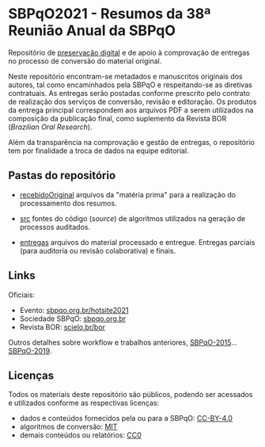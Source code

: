 # SBPqO2021 - Resumos da 38ª Reunião Anual da SBPqO

Repositório de [preservação digital](https://en.wikipedia.org/wiki/Digital_preservation) e de apoio à comprovação de entregas no processo de conversão do material original.

Neste repositório encontram-se metadados e manuscritos originais dos autores, tal como encaminhados pela SBPqO e respeitando-se as diretivas contratuais. As entregas serão postadas conforme prescrito pelo contrato de realização dos serviços de conversão, revisão e editoração. Os produtos da entrega principal correspondem aos arquivos PDF a serem utilizados na composição da publicação final, como suplemento da Revista BOR (*Brazilian Oral Research*).

Além da transparência na comprovação e gestão de entregas, o repositório tem por finalidade a troca de dados na equipe editorial.

## Pastas do repositório

* [recebidoOriginal](recebidoOriginal) arquivos da "matéria prima" para a realização do processamento dos resumos.

* [src](src) fontes do código (*source*) de algoritmos utilizados na geração de processos auditados.

* [entregas](entregas) arquivos do material processado e entregue. Entregas parciais (para auditoria ou revisão colaborativa) e finais. <!--As entregas foram divididas em etapas, cada uma delas com respectivos arquivos agrupados em uma única pasta, [etapa01](entregas/etapa01), [etapa02](entregas/etapa02), etc. Cada uma destas pastas tem seu arquivo `README.md` (ex. [etapa01/README.md](entregas/etapa01/README.md)) descrevendo seu conteúdo e procedimentos utilizados.-->

## Links

Oficiais:

* Evento: [sbpqo.org.br/hotsite2021](https://www.sbpqo.org.br/hotsite2021/parceiros.asp)
* Sociedade SBPqO: [sbpqo.org.br](https://www.sbpqo.org.br)
* Revista BOR: [scielo.br/bor](http://www.scielo.br/bor)

Outros detalhes sobre workflow e trabalhos anteriores, [SBPqO-2015](https://github.com/ppKrauss/SBPqO-2015)...  [SBPqO-2019](https://github.com/ppKrauss/SBPqO-2019).

## Licenças

Todos os materiais deste repositório são públicos, podendo ser acessados e utilizados conforme as respectivas licenças:

* dados e conteúdos fornecidos pela ou para a SBPqO: [CC-BY-4.0](https://creativecommons.org/licenses/by/4.0/)
* algoritmos de conversão: [MIT](https://spdx.org/licenses/MIT.html)
* demais conteúdos ou relatórios: [CC0](https://creativecommons.org/publicdomain/zero/1.0/)
